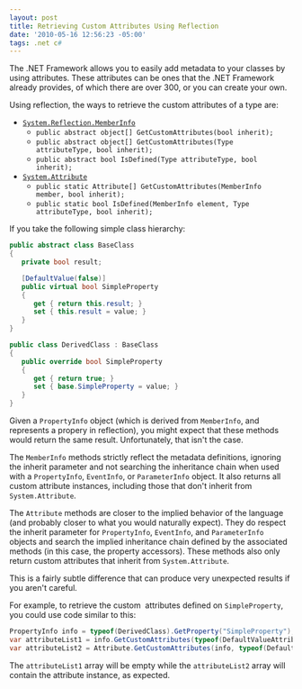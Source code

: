 ```yaml
---
layout: post
title: Retrieving Custom Attributes Using Reflection
date: '2010-05-16 12:56:23 -05:00'
tags: .net c#
---
```


The .NET Framework allows you to easily add metadata to your classes by using attributes. These attributes can be ones that the .NET Framework already provides, of which there are over 300, or you can create your own.

Using reflection, the ways to retrieve the custom attributes of a type are:

* [`System.Reflection.MemberInfo`](http://msdn2.microsoft.com/en-us/8fek28hz)       
    * `public abstract object[] GetCustomAttributes(bool inherit);`
    * `public abstract object[] GetCustomAttributes(Type attributeType, bool inherit);` 
    * `public abstract bool IsDefined(Type attributeType, bool inherit);`   
* [`System.Attribute`](http://msdn2.microsoft.com/en-us/e8kc3626)       
    * `public static Attribute[] GetCustomAttributes(MemberInfo member, bool inherit);`
    * `public static bool IsDefined(MemberInfo element, Type attributeType, bool inherit);`      

If you take the following simple class hierarchy:
 
```csharp
public abstract class BaseClass
{
   private bool result;

   [DefaultValue(false)]
   public virtual bool SimpleProperty
   {
      get { return this.result; }
      set { this.result = value; }
   }
}

public class DerivedClass : BaseClass
{
   public override bool SimpleProperty
   {
      get { return true; }
      set { base.SimpleProperty = value; }
   }
}
```
Given a `PropertyInfo` object (which is derived from `MemberInfo`, and represents a propery in reflection), you might expect that these methods would return the same result. Unfortunately, that isn't the case. 

The `MemberInfo` methods strictly reflect the metadata definitions, ignoring the inherit parameter and not searching the inheritance chain when used with a `PropertyInfo`, `EventInfo`, or `ParameterInfo` object. It also returns all custom attribute instances, including those that don't inherit from `System.Attribute`. 

The `Attribute` methods are closer to the implied behavior of the language (and probably closer to what you would naturally expect). They do respect the inherit parameter for `PropertyInfo`, `EventInfo`, and `ParameterInfo` objects and search the implied inheritance chain defined by the associated methods (in this case, the property accessors). These methods also only return custom attributes that inherit from `System.Attribute`.

This is a fairly subtle difference that can produce very unexpected results if you aren't careful.

For example, to retrieve the custom  attributes defined on `SimpleProperty`, you could use code similar to this:

```csharp
PropertyInfo info = typeof(DerivedClass).GetProperty("SimpleProperty");
var attributeList1 = info.GetCustomAttributes(typeof(DefaultValueAttribute), true));
var attributeList2 = Attribute.GetCustomAttributes(info, typeof(DefaultValueAttribute), true));
```

The `attributeList1` array will be empty while the `attributeList2` array will contain the attribute instance, as expected.
